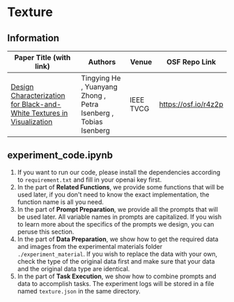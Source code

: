# Texture

## Information

| Paper Title (with link)                                                                                           | Authors   | Venue     | OSF Repo Link |
|--------------------------------------------------------------------------------------------------------------------|-----------|-----------|----------------|
| [Design Characterization for Black-and-White Textures in Visualization](https://doi.org/10.1109/TVCG.2023.3326941)                                        |Tingying He , Yuanyang Zhong , Petra Isenberg , Tobias Isenberg           |IEEE TVCG           |<https://osf.io/r4z2p>                |

## experiment_code.ipynb

1. If you want to run our code, please install the dependencies according to `requirement.txt` and fill in your openai key first.
2. In the part of **Related Functions**, we provide some functions that will be used later, if you don't need to know the exact implementation, the function name is all you need.
3. In the part of **Prompt Preparation**, we provide all the prompts that will be used later. All variable names in prompts are capitalized. If you wish to learn more about the specifics of the prompts we design, you can peruse this section.
4. In the part of **Data Preparation**, we show how to get the required data and images from the experimental materials folder `./experiment_material`. If you wish to replace the data with your own, check the type of the original data first and make sure that your data and the original data type are identical.
5. In the part of **Task Execution**, we show how to combine prompts and data to accomplish tasks. The experiment logs will be stored in a file named `texture.json` in the same directory.
